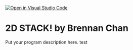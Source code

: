 [![Open in Visual Studio Code](https://classroom.github.com/assets/open-in-vscode-c66648af7eb3fe8bc4f294546bfd86ef473780cde1dea487d3c4ff354943c9ae.svg)](https://classroom.github.com/online_ide?assignment_repo_id=7940250&assignment_repo_type=AssignmentRepo)
# 2D STACK! by Brennan Chan

Put your program description here.
test
